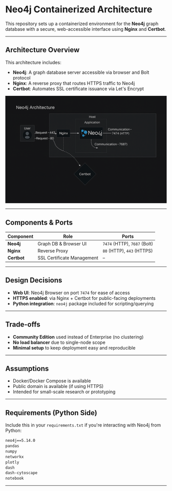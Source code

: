 # Neo4j Containerized Architecture

This repository sets up a containerized environment for the **Neo4j** graph database with a secure, web-accessible interface using **Nginx** and **Certbot**.

---

## Architecture Overview

This architecture includes:

- **Neo4j**: A graph database server accessible via browser and Bolt protocol
- **Nginx**: A reverse proxy that routes HTTPS traffic to Neo4j
- **Certbot**: Automates SSL certificate issuance via Let's Encrypt

![Architecture Diagram](./neo4j_architecture.png)




---

## Components & Ports

| Component | Role | Ports |
|-----------|------|-------|
| **Neo4j** | Graph DB & Browser UI | `7474` (HTTP), `7687` (Bolt) |
| **Nginx** | Reverse Proxy | `80` (HTTP), `443` (HTTPS) |
| **Certbot** | SSL Certificate Management | – |

---

## Design Decisions

- **Web UI**: Neo4j Browser on port `7474` for ease of access
- **HTTPS enabled**: via Nginx + Certbot for public-facing deployments
- **Python integration**: `neo4j` package included for scripting/querying

---

## Trade-offs

- **Community Edition** used instead of Enterprise (no clustering)
- **No load balancer** due to single-node scope
- **Minimal setup** to keep deployment easy and reproducible

---

## Assumptions

- Docker/Docker Compose is available
- Public domain is available (if using HTTPS)
- Intended for small-scale research or prototyping

---

## Requirements (Python Side)

Include this in your `requirements.txt` if you're interacting with Neo4j from Python:

```txt
neo4j==5.14.0
pandas
numpy
networkx
plotly
dash
dash-cytoscape
notebook
```

---


